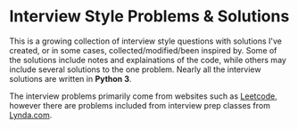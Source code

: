 # Interview Style Problems & Solutions

This is a growing collection of interview style questions with solutions I've created, or in some cases, collected/modified/been inspired by. Some of the solutions include notes and explainations of the code, while others may include several solutions to the one problem. Nearly all the interview solutions are written in **Python 3**. 

The interview problems primarily come from websites such as [Leetcode](https://leetcode.com/), however there are problems included from interview prep classes from [Lynda.com](https://www.lynda.com/). 

